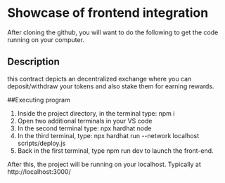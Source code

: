 # Showcase of frontend integration

After cloning the github, you will want to do the following to get the code running on your computer.

## Description

this contract depicts an decentralized exchange where you can deposit/withdraw your tokens and also stake them for earning rewards. 

##Executing program

1. Inside the project directory, in the terminal type: npm i
2. Open two additional terminals in your VS code
3. In the second terminal type: npx hardhat node
4. In the third terminal, type: npx hardhat run --network localhost scripts/deploy.js
5. Back in the first terminal, type npm run dev to launch the front-end.

After this, the project will be running on your localhost. 
Typically at http://localhost:3000/
